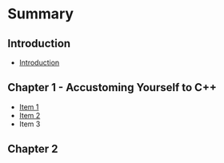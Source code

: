 # Summary

## Introduction

* [Introduction](README.md)

## Chapter 1 - Accustoming Yourself to C++

* [Item 1](chapter-1/item-1.md)
* [Item 2](chapter-1/item-2.md)
* Item 3

## Chapter 2

